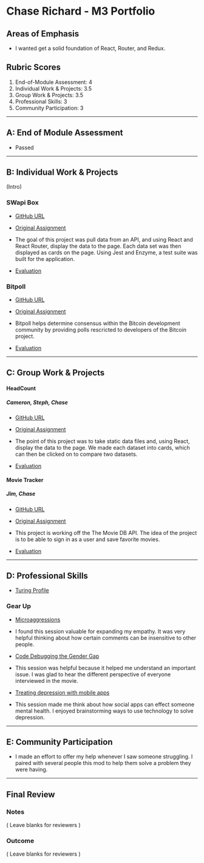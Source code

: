 # Chase Richard - M3 Portfolio

## Areas of Emphasis

- I wanted get a solid foundation of React, Router, and Redux.

## Rubric Scores

1.  End-of-Module Assessment: 4
2.  Individual Work & Projects: 3.5
3.  Group Work & Projects: 3.5
4.  Professional Skills: 3
5.  Community Participation: 3

---

## A: End of Module Assessment

- Passed

---

## B: Individual Work & Projects

(Intro)

### SWapi Box

- [GitHub URL](https://github.com/hmmChase/SWapiBox)
- [Original Assignment](http://frontend.turing.io/projects/swapi-box.html)

- The goal of this project was pull data from an API, and using React and React Router, display the data to the page. Each data set was then displayed as cards on the page. Using Jest and Enzyme, a test suite was built for the application.

- [Evaluation](https://github.com/turingschool/front-end-submissions-public/blob/master/1801/mod-3/swapi/chase/scores.md)

### Bitpoll

- [GitHub URL](https://github.com/hmmChase/bitpoll)
- [Original Assignment](http://frontend.turing.io/projects/self-directed-project.html)

- Bitpoll helps determine consensus within the Bitcoin development community by providing polls rescricted to developers of the Bitcoin project.

- [Evaluation](https://github.com/turingschool/front-end-submissions-public/blob/master/1801/mod-3/personal-projects/chase-richard/scores.md)

---

## C: Group Work & Projects

#### HeadCount

##### Cameron, Steph, Chase

- [GitHub URL](https://github.com/hmmChase/HeadCount)
- [Original Assignment](https://github.com/turingschool-examples/headcount2.0)

- The point of this project was to take static data files and, using React, display the data to the page. We made each dataset into cards, which can then be clicked on to compare two datasets.

- [Evaluation](https://github.com/turingschool/front-end-submissions-public/blob/master/1801/mod-3/headcount/cameron-stephanie-chase/scores.md)

#### Movie Tracker

##### Jim, Chase

- [GitHub URL](https://github.com/Ecksi/movie-tracker)
- [Original Assignment](https://github.com/turingschool-examples/movie-tracker)

- This project is working off the The Movie DB API. The idea of the project is to be able to sign in as a user and save favorite movies.

- [Evaluation](https://github.com/turingschool/front-end-submissions-public/blob/master/1801/mod-3/movie-tracker/chase-jim/scores.md)

---

## D: Professional Skills

- [Turing Profile](https://www.turing.io/alumni/chase-r)

### Gear Up

- [Microaggressions](https://github.com/turingschool/gear-up/blob/master/Mod3_Week1_Microaggressions_update.md)
- I found this session valuable for expanding my empathy. It was very helpful thinking about how certain comments can be insensitive to other people.

- [Code Debugging the Gender Gap](https://github.com/turingschool/gear-up/blob/master/Mod1_Week3_Code_debugging_compact_version.md)
- This session was helpful because it helped me understand an important issue. I was glad to hear the different perspective of everyone interviewed in the movie.

- [Treating depression with mobile apps](https://github.com/turingschool/gear-up/blob/master/m4_sessions/1804inning/treating_depression_with_mobile_app.md)
- This session made me think about how social apps can effect someone mental health. I enjoyed brainstorming ways to use technology to solve depression.

---

## E: Community Participation

- I made an effort to offer my help whenever I saw someone struggling.  I paired with several people this mod to help them solve a problem they were having.

---

## Final Review

### Notes

( Leave blanks for reviewers )

### Outcome

( Leave blanks for reviewers )
